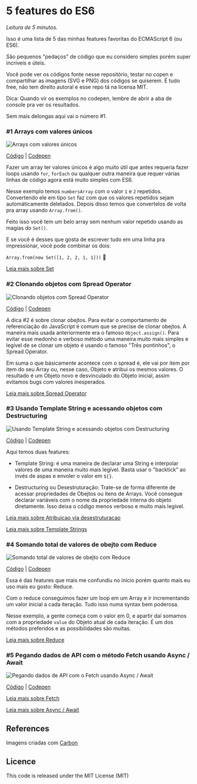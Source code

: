 # 5 features do ES6

*Leitura de 5 minutos.*

Isso é uma lista de 5 das minhas features favoritas do ECMAScript 6 (ou ES6).

São pequenos "pedaços" de código que eu considero simples porém super incríveis e úteis.

Você pode ver os códigos fonte nesse repositório, testar no copen e compartilhar as imagens (SVG e PNG) dos códigos se quiserem. É tudo free, não tem direito autoral e esse repo tá na licensa MIT.

Dica: Quando vir os exemplos no codepen, lembre de abrir a aba de console pra ver os resultados.

Sem mais delongas aqui vai o número #1.

### #1 Arrays com valores únicos

![Arrays com valores únicos](/img/unique-array.png?raw=true)

[Código](/features/unique-array.js) | [Codepen](https://codepen.io/emersonmdca/pen/KErYZg)

Fazer um array ter valores únicos é algo muito útil que antes requeria fazer loops usando `for`, `forEach` ou qualquer outra maneira que requer várias linhas de código agora está muito simples com ES6.

Nesse exemplo temos `numbersArray` com o valor `1` e `2` repetidos. Convertendo ele em tipo `Set` faz com que os valores repetidos sejam automáticamente deletados. Depois disso temos que convertelos de volta pra array usando `Array.from()`.

Feito isso você tem um belo array sem nenhum valor repetido usando as magias do `Set()`.

E se você é desses que gosta de escrever tudo em uma linha pra impressionar, você pode combinar os dois:

`Array.from(new Set([1, 2, 2, 1, 1]))` :eyes:

[Leia mais sobre Set](https://developer.mozilla.org/pt-BR/docs/Web/JavaScript/Reference/Global_Objects/Set)

### #2 Clonando objetos com Spread Operator

![Clonando objetos com Spread Operator](/img/object-clone.png?raw=true)

[Código](/features/object-clone.js) | [Codepen](https://codepen.io/emersonmdca/pen/moQgmo)

A dica #2 é sobre clonar obejtos. Para evitar o comportamento de referenciação do JavaScript é comum que se precise de clonar obejtos. A maneira mais usada anteriormente era o famoso `Object.assign()`. Para evitar esse medonho e verboso método uma maneira muito mais simples e legível de se clonar um objeto é usando o famoso "Três pontinhos", o Spread Operator.

Em suma o que básicamente acontece com o spread é, ele vai por item por item do seu Array ou, nesse caso, Objeto e atribui os mesmos valores. O resultado é um Objeto novo e desvinculado do Objeto inicial, assim evitamos bugs com valores inesperados.

[Leia mais sobre Spread Operator](https://developer.mozilla.org/pt-BR/docs/Web/JavaScript/Reference/Operators/Spread_operator)

### #3 Usando Template String e acessando objetos com Destructuring

![Usando Template String e acessando objetos com Destructuring](/img/template-string-with-destructuring.png?raw=true)

[Código](/features/template-string-and-destructuring.js) | [Codepen](https://codepen.io/emersonmdca/pen/drQLVg)

Aqui temos duas features:

- Template String: é uma maneira de declarar uma String e interpolar valores de uma maneira muito mais legível. Basta usar o "backtick" ao invés de aspas e envoler o valor em `${}`.

- Destructuring ou Desestruturação: Trate-se de forma diferente de acessar propriedades de Obejtos ou itens de Arrays. Você consegue declarar variáveis com o nome da propriedade interna do objeto diretamente. Isso deixa o código menos verboso e muito mais legível.

[Leia mais sobre Atribuicao via desestruturacao](https://developer.mozilla.org/pt-BR/docs/Web/JavaScript/Reference/Operators/Atribuicao_via_desestruturacao)

[Leia mais sobre Template Strings](https://developer.mozilla.org/pt-BR/docs/Web/JavaScript/Reference/template_strings)

### #4 Somando total de valores de obejto com Reduce

![Somando total de valores de obejto com Reduce](/img/reduce.png?raw=true)

[Código](/features/reduce.js) | [Codepen](https://codepen.io/emersonmdca/pen/xBQezz)

Essa é das features que mais me confundiu no início porém quanto mais eu uso mais eu gosto: Reduce.

Com o reduce conseguimos fazer um loop em um Array e ir incrementando um valor inicial a cada iteração. Tudo isso numa syntax bem poderosa.

Nesse exemplo, a gente começa com o valor em 0, e apartir daí somamos com a propriedade `value` do Objeto atual de cada iteração. É um dos métodos preferidos e as possibilidades são muitas.

[Leia mais sobre Reduce](https://developer.mozilla.org/pt-BR/docs/Web/JavaScript/Reference/Global_Objects/Array/reduce)

### #5 Pegando dados de API com o método Fetch usando Async / Await

![Pegando dados de API com o Fetch usando Async / Await](/img/async-await.png?raw=true)

[Código](/features/async-await.js) | [Codepen](https://codepen.io/emersonmdca/pen/QoJooe)

[Leia mais sobre Fetch](https://developer.mozilla.org/pt-BR/docs/Web/API/Fetch_API)

[Leia mais sobre Async / Await](https://developer.mozilla.org/pt-BR/docs/Web/JavaScript/Reference/Statements/funcoes_assincronas)

## References

Imagens criadas com [Carbon](https://carbon.now.sh)

## Licence

This code is released under the MIT License (MIT)
